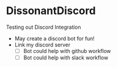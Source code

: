 # DissonantDiscord
Testing out Discord Integration

- May create a discord bot for fun!
- Link my discord server
  - [ ] Bot could help with github workflow
  - [ ] Bot could help with slack workflow 
